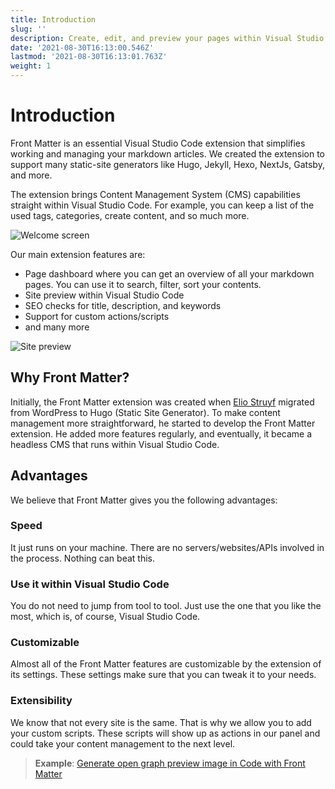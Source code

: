 ```yaml
---
title: Introduction
slug: ''
description: Create, edit, and preview your pages within Visual Studio Code. Front Matter allows you to keep control of your static site without any external tools.
date: '2021-08-30T16:13:00.546Z'
lastmod: '2021-08-30T16:13:01.763Z'
weight: 1
---
```


# Introduction

Front Matter is an essential Visual Studio Code extension that simplifies working and managing your markdown articles. We created the extension to support many static-site generators like Hugo, Jekyll, Hexo, NextJs, Gatsby, and more.

The extension brings Content Management System (CMS) capabilities straight within Visual Studio Code. For example, you can keep a list of the used tags, categories, create content, and so much more.

![Welcome screen](/assets/welcome-progress.png)

Our main extension features are:

- Page dashboard where you can get an overview of all your markdown pages. You can use it to search, filter, sort your contents.
- Site preview within Visual Studio Code
- SEO checks for title, description, and keywords
- Support for custom actions/scripts
- and many more

![Site preview](https://res.cloudinary.com/estruyf/image/upload/w_1256/v1631520508/frontmatter/preview.png)

## Why Front Matter?

Initially, the Front Matter extension was created when [Elio Struyf](https://twitter.com/eliostruyf) migrated from WordPress to Hugo (Static Site Generator). To make content management more straightforward, he started to develop the Front Matter extension. He added more features regularly, and eventually, it became a headless CMS that runs within Visual Studio Code.

## Advantages

We believe that Front Matter gives you the following advantages:

### Speed

It just runs on your machine. There are no servers/websites/APIs involved in the process. Nothing can beat this.

### Use it within Visual Studio Code

You do not need to jump from tool to tool. Just use the one that you like the most, which is, of course, Visual Studio Code.

### Customizable

Almost all of the Front Matter features are customizable by the extension of its settings. These settings make sure that you can tweak it to your needs.

### Extensibility

We know that not every site is the same. That is why we allow you to add your custom scripts. These scripts will show up as actions in our panel and could take your content management to the next level. 

> **Example**: [Generate open graph preview image in Code with Front Matter](https://www.eliostruyf.com/generate-open-graph-preview-image-code-front-matter/)